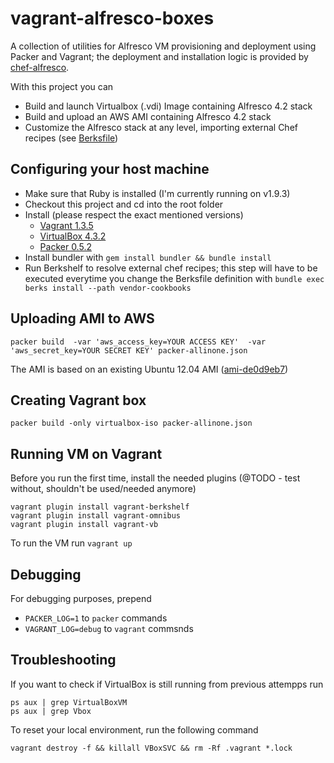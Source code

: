 vagrant-alfresco-boxes
================

A collection of utilities for Alfresco VM provisioning and deployment using Packer and Vagrant; the deployment and installation logic is provided by [chef-alfresco](https://github.com/maoo/chef-alfresco).

With this project you can
* Build and launch Virtualbox (.vdi) Image containing Alfresco 4.2 stack
* Build and upload an AWS AMI containing Alfresco 4.2 stack
* Customize the Alfresco stack at any level, importing external Chef recipes (see [Berksfile](https://github.com/maoo/vagrant-alfresco-boxes/https://github.com/maoo/vagrant-alfresco-boxes/tree/master/Berksfile))

Configuring your host machine
---
* Make sure that Ruby is installed (I'm currently running on v1.9.3)
* Checkout this project and cd into the root folder
* Install (please respect the exact mentioned versions)
  * [Vagrant 1.3.5](http://docs.vagrantup.com/v2/installation/index.html)
  * [VirtualBox 4.3.2](https://www.virtualbox.org)
  * [Packer 0.5.2](http://www.packer.io/downloads.html)
* Install bundler with ```gem install bundler && bundle install```
* Run Berkshelf to resolve external chef recipes; this step will have to be executed everytime you change the Berksfile definition with ```bundle exec berks install --path vendor-cookbooks```

Uploading AMI to AWS
---
```
packer build  -var 'aws_access_key=YOUR ACCESS KEY'  -var 'aws_secret_key=YOUR SECRET KEY' packer-allinone.json
```
The AMI is based on an existing Ubuntu 12.04 AMI ([ami-de0d9eb7](http://thecloudmarket.com/image/ami-de0d9eb7--ubuntu-images-ebs-ubuntu-precise-12-04-amd64-server-20130222))

Creating Vagrant box
---
```
packer build -only virtualbox-iso packer-allinone.json
```

Running VM on Vagrant
---

Before you run the first time, install the needed plugins (@TODO - test without, shouldn't be used/needed anymore)
```
vagrant plugin install vagrant-berkshelf
vagrant plugin install vagrant-omnibus
vagrant plugin install vagrant-vb
```

To run the VM run ```vagrant up```

Debugging
---
For debugging purposes, prepend
* ```PACKER_LOG=1``` to ```packer``` commands
* ```VAGRANT_LOG=debug``` to ```vagrant``` commsnds

Troubleshooting
---
If you want to check if VirtualBox is still running from previous attempps run

```
ps aux | grep VirtualBoxVM
ps aux | grep Vbox
```

To reset your local environment, run the following command

```
vagrant destroy -f && killall VBoxSVC && rm -Rf .vagrant *.lock
```
